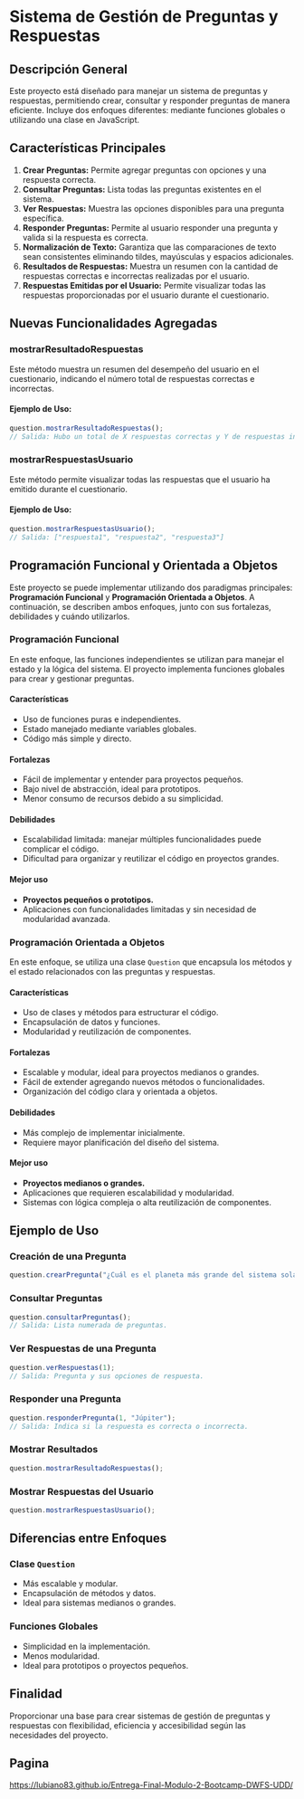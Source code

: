 # Sistema de Gestión de Preguntas y Respuestas

## Descripción General
Este proyecto está diseñado para manejar un sistema de preguntas y respuestas, permitiendo crear, consultar y responder preguntas de manera eficiente. Incluye dos enfoques diferentes: mediante funciones globales o utilizando una clase en JavaScript.

## Características Principales

1. **Crear Preguntas:** Permite agregar preguntas con opciones y una respuesta correcta.
2. **Consultar Preguntas:** Lista todas las preguntas existentes en el sistema.
3. **Ver Respuestas:** Muestra las opciones disponibles para una pregunta específica.
4. **Responder Preguntas:** Permite al usuario responder una pregunta y valida si la respuesta es correcta.
5. **Normalización de Texto:** Garantiza que las comparaciones de texto sean consistentes eliminando tildes, mayúsculas y espacios adicionales.
6. **Resultados de Respuestas:** Muestra un resumen con la cantidad de respuestas correctas e incorrectas realizadas por el usuario.
7. **Respuestas Emitidas por el Usuario:** Permite visualizar todas las respuestas proporcionadas por el usuario durante el cuestionario.

## Nuevas Funcionalidades Agregadas

### mostrarResultadoRespuestas
Este método muestra un resumen del desempeño del usuario en el cuestionario, indicando el número total de respuestas correctas e incorrectas.

#### Ejemplo de Uso:
```javascript
question.mostrarResultadoRespuestas();
// Salida: Hubo un total de X respuestas correctas y Y de respuestas incorrectas.
```

### mostrarRespuestasUsuario
Este método permite visualizar todas las respuestas que el usuario ha emitido durante el cuestionario.

#### Ejemplo de Uso:
```javascript
question.mostrarRespuestasUsuario();
// Salida: ["respuesta1", "respuesta2", "respuesta3"]
```

## Programación Funcional y Orientada a Objetos

Este proyecto se puede implementar utilizando dos paradigmas principales: **Programación Funcional** y **Programación Orientada a Objetos**. A continuación, se describen ambos enfoques, junto con sus fortalezas, debilidades y cuándo utilizarlos.

### Programación Funcional
En este enfoque, las funciones independientes se utilizan para manejar el estado y la lógica del sistema. El proyecto implementa funciones globales para crear y gestionar preguntas.

#### Características
- Uso de funciones puras e independientes.
- Estado manejado mediante variables globales.
- Código más simple y directo.

#### Fortalezas
- Fácil de implementar y entender para proyectos pequeños.
- Bajo nivel de abstracción, ideal para prototipos.
- Menor consumo de recursos debido a su simplicidad.

#### Debilidades
- Escalabilidad limitada: manejar múltiples funcionalidades puede complicar el código.
- Dificultad para organizar y reutilizar el código en proyectos grandes.

#### Mejor uso
- **Proyectos pequeños o prototipos.**
- Aplicaciones con funcionalidades limitadas y sin necesidad de modularidad avanzada.

### Programación Orientada a Objetos
En este enfoque, se utiliza una clase `Question` que encapsula los métodos y el estado relacionados con las preguntas y respuestas.

#### Características
- Uso de clases y métodos para estructurar el código.
- Encapsulación de datos y funciones.
- Modularidad y reutilización de componentes.

#### Fortalezas
- Escalable y modular, ideal para proyectos medianos o grandes.
- Fácil de extender agregando nuevos métodos o funcionalidades.
- Organización del código clara y orientada a objetos.

#### Debilidades
- Más complejo de implementar inicialmente.
- Requiere mayor planificación del diseño del sistema.

#### Mejor uso
- **Proyectos medianos o grandes.**
- Aplicaciones que requieren escalabilidad y modularidad.
- Sistemas con lógica compleja o alta reutilización de componentes.

## Ejemplo de Uso

### Creación de una Pregunta
```javascript
question.crearPregunta("¿Cuál es el planeta más grande del sistema solar?", ["Júpiter", "Saturno", "Neptuno", "Urano"], "Júpiter");
```

### Consultar Preguntas
```javascript
question.consultarPreguntas();
// Salida: Lista numerada de preguntas.
```

### Ver Respuestas de una Pregunta
```javascript
question.verRespuestas(1);
// Salida: Pregunta y sus opciones de respuesta.
```

### Responder una Pregunta
```javascript
question.responderPregunta(1, "Júpiter");
// Salida: Indica si la respuesta es correcta o incorrecta.
```

### Mostrar Resultados
```javascript
question.mostrarResultadoRespuestas();
```

### Mostrar Respuestas del Usuario
```javascript
question.mostrarRespuestasUsuario();
```

## Diferencias entre Enfoques

### Clase `Question`
- Más escalable y modular.
- Encapsulación de métodos y datos.
- Ideal para sistemas medianos o grandes.

### Funciones Globales
- Simplicidad en la implementación.
- Menos modularidad.
- Ideal para prototipos o proyectos pequeños.

## Finalidad
Proporcionar una base para crear sistemas de gestión de preguntas y respuestas con flexibilidad, eficiencia y accesibilidad según las necesidades del proyecto.

## Pagina

https://lubiano83.github.io/Entrega-Final-Modulo-2-Bootcamp-DWFS-UDD/